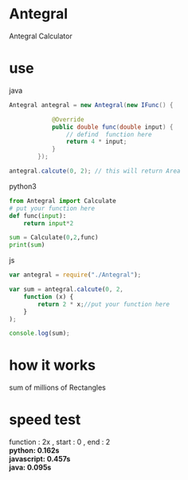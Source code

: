 # Antegral
Antegral Calculator 

# use
java
~~~java
Antegral antegral = new Antegral(new IFunc() {

            @Override
            public double func(double input) {
                // defind  function here
                return 4 * input;
            }
        });

antegral.calcute(0, 2); // this will return Area
~~~
python3
~~~python 
from Antegral import Calculate
# put your function here
def func(input):
    return input*2

sum = Calculate(0,2,func)
print(sum)
~~~
js
~~~javascript
var antegral = require("./Antegral");

var sum = antegral.calcute(0, 2,
    function (x) {
        return 2 * x;//put your function here
    }
);

console.log(sum);
~~~
# how it works
sum of millions of Rectangles

# speed test
function : 2x ,
start : 0 ,
end : 2 <br> <b>
python: 0.162s <br>
javascript: 0.457s <br>
java: 0.095s <br> </b>
